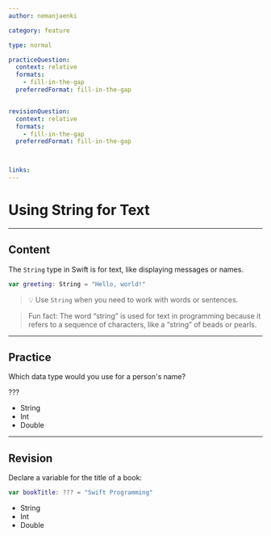 ```yaml
---
author: nemanjaenki

category: feature

type: normal

practiceQuestion:
  context: relative
  formats:
    - fill-in-the-gap
  preferredFormat: fill-in-the-gap


revisionQuestion:
  context: relative
  formats:
    - fill-in-the-gap
  preferredFormat: fill-in-the-gap



links:
---
```


# Using String for Text

---
## Content

The `String` type in Swift is for text, like displaying messages or names.

```swift
var greeting: String = "Hello, world!"
```

> 💡 Use `String` when you need to work with words or sentences.

> Fun fact: The word “string” is used for text in programming because it refers to a sequence of characters, like a “string” of beads or pearls.
---
## Practice

Which data type would you use for a person's name?

???

- String
- Int
- Double

---
## Revision

Declare a variable for the title of a book:

```swift
var bookTitle: ??? = "Swift Programming"
```

- String
- Int
- Double
